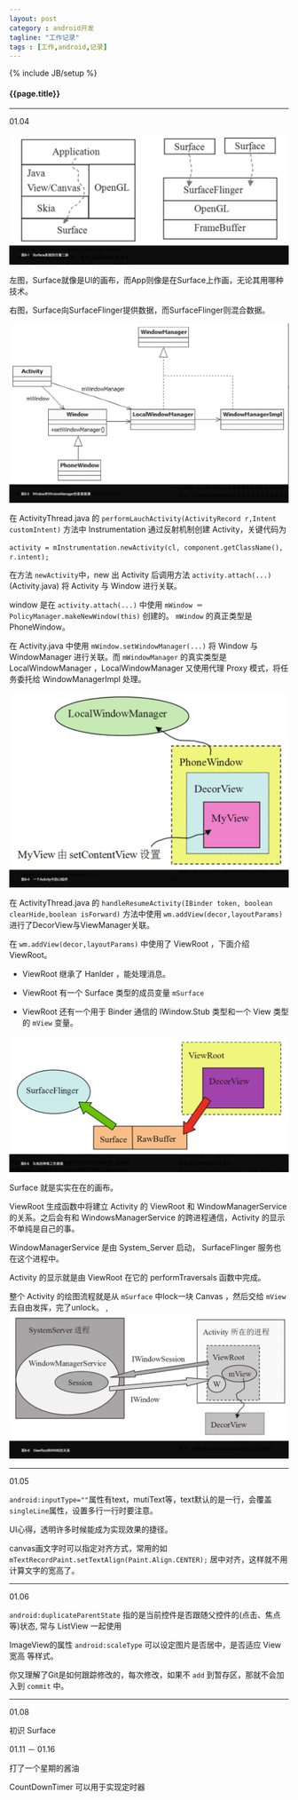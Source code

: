 ```yaml
---
layout: post
category : android开发
tagline: "工作记录"
tags : [工作,android,记录]
---
```

{% include JB/setup %}

<h4>{{page.title}}</h4>

---

01.04

![](/img/QQ20150104-1.png)

左图，Surface就像是UI的画布，而App则像是在Surface上作画，无论其用哪种技术。

右图，Surface向SurfaceFlinger提供数据，而SurfaceFlinger则混合数据。


![](/img/QQ20150104-2.png)

在 ActivityThread.java 的 `performLauchActivity(ActivityRecord r,Intent customIntent)` 方法中 Instrumentation 通过反射机制创建 Activity，关键代码为

`activity = mInstrumentation.newActivity(cl, component.getClassName(), r.intent);`
    
在方法 `newActivity`中，new 出 Activity 后调用方法 `activity.attach(...)`  (Activity.java) 将 Activity 与 Window 进行关联。

window 是在 `activity.attach(...)` 中使用 `mWindow ＝ PolicyManager.makeNewWindow(this)` 创建的。 `mWindow` 的真正类型是 PhoneWindow。

在 Activity.java 中使用 `mWindow.setWindowManager(...)` 将 Window 与 WindowManager 进行关联。而 `mWindowManager` 的真实类型是 LocalWindowManager ，LocalWindowManager 又使用代理 Proxy 模式，将任务委托给 WindowManagerImpl 处理。

![](/img/QQ20150104-3.png)

在 ActivityThread.java 的  `handleResumeActivity(IBinder token, boolean clearHide,boolean isForward)` 方法中使用 `wm.addView(decor,layoutParams)` 进行了DecorView与ViewManager关联。

在 `wm.addView(decor,layoutParams)` 中使用了 ViewRoot ，下面介绍 ViewRoot。

* ViewRoot 继承了 Hanlder ，能处理消息。

* ViewRoot 有一个 Surface 类型的成员变量 `mSurface`

* ViewRoot 还有一个用于 Binder 通信的 IWindow.Stub 类型和一个 View 类型的 `mView` 变量。

![](/img/QQ20150104-4.png)

Surface 就是实实在在的画布。

ViewRoot 生成函数中将建立 Activity 的 ViewRoot 和 WindowManagerService 的关系。之后会有和 WindowsManagerService 的跨进程通信，Activity 的显示不单纯是自己的事。

WindowManagerService 是由 System_Server 启动， SurfaceFlinger 服务也在这个进程中。

Activity 的显示就是由 ViewRoot 在它的 performTraversals 函数中完成。

整个 Activity 的绘图流程就是从 `mSurface` 中lock一块 Canvas ，然后交给 `mView` 去自由发挥，完了unlock。
 ,
![](/img/QQ20150104-5.png)

---

01.05

`android:inputType=""`属性有text，mutiText等，text默认的是一行，会覆盖`singleLine`属性，设置多行一行时要注意。

UI心得，透明许多时候能成为实现效果的捷径。

canvas画文字时可以指定对齐方式，常用的如 `mTextRecordPaint.setTextAlign(Paint.Align.CENTER);` 居中对齐，这样就不用计算文字的宽高了。

---

01.06

`android:duplicateParentState` 指的是当前控件是否跟随父控件的(点击、焦点等)状态, 常与 ListView 一起使用

ImageView的属性 `android:scaleType` 可以设定图片是否居中，是否适应 View宽高 等样式。

你又理解了Git是如何跟踪修改的，每次修改，如果不 `add` 到暂存区，那就不会加入到 `commit` 中。

---

01.08

 初识 Surface 

01.11 － 01.16 

打了一个星期的酱油

CountDownTimer 可以用于实现定时器
